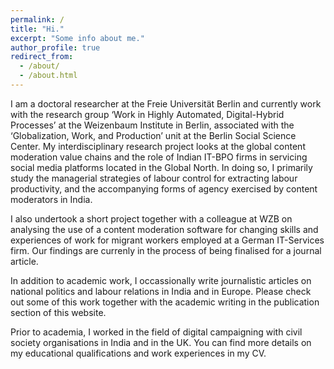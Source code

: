 ```yaml
---
permalink: /
title: "Hi."
excerpt: "Some info about me."
author_profile: true
redirect_from:
  - /about/
  - /about.html
---
```


I am a doctoral researcher at the Freie Universität Berlin and currently work with the research group ‘Work in Highly Automated, Digital-Hybrid Processes’ at the Weizenbaum Institute in Berlin, associated with the ‘Globalization, Work, and Production’ unit at the Berlin Social Science Center. My interdisciplinary research project looks at the global content moderation value chains and the role of Indian IT-BPO firms in servicing social media platforms located in the Global North. In doing so, I primarily study the managerial strategies of labour control for extracting labour productivity, and the accompanying forms of agency exercised by content moderators in India.

I also undertook a short project together with a colleague at WZB on analysing the use of a content moderation software for changing skills and experiences of work for migrant workers employed at a German IT-Services firm. Our findings are currenly in the process of being finalised for a journal article.

In addition to academic work, I occassionally write journalistic articles on national politics and labour relations in India and in Europe. Please check out some of this work together with the academic writing in the publication section of this website.

Prior to academia, I worked in the field of digital campaigning with civil society organisations in India and in the UK. You can find more details on my educational qualifications and work experiences in my CV.
